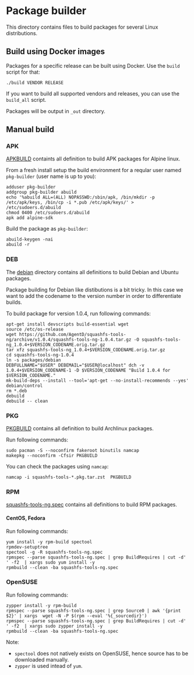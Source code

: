 # Package builder

This directory contains files to build packages for several Linux
distributions.

## Build using Docker images

Packages for a specific release can be built using Docker. Use the
`build` script for that:

```
./build VENDOR RELEASE
```

If you want to build all supported vendors and releases, you can use
the `build_all` script.

Packages will be output in `_out` directory.

## Manual build

### APK

[APKBUILD]() containts all definition to build APK packages for Alpine
linux.

From a fresh install setup the build environment for a reqular user
named `pkg-builder` (user name is up to you):

```
adduser pkg-builder
addgroup pkg-builder abuild
echo '%abuild ALL=(ALL) NOPASSWD:/sbin/apk, /bin/mkdir -p /etc/apk/keys, /bin/cp -i *.pub /etc/apk/keys/' > /etc/sudoers.d/abuild
chmod 0400 /etc/sudoers.d/abuild
apk add alpine-sdk
```

Build the package as `pkg-builder`:

```
abuild-keygen -nai
abuild -r
```

### DEB

The [debian]() directory contains all definitions to build Debian and
Ubuntu packages.

Package building for Debian like distibutions is a bit tricky. In this
case we want to add the codename to the version number in order to
differentiate builds.

To build package for version 1.0.4, run following commands:

```
apt-get install devscripts build-essential wget
source /etc/os-release
wget https://github.com/AgentD/squashfs-tools-ng/archive/v1.0.4/squashfs-tools-ng-1.0.4.tar.gz -O squashfs-tools-ng_1.0.4+$VERSION_CODENAME.orig.tar.gz
tar xfz squashfs-tools-ng_1.0.4+$VERSION_CODENAME.orig.tar.gz
cd squashfs-tools-ng-1.0.4
ln -s packages/debian
DEBFULLNAME="$USER" DEBEMAIL="$USER@localhost" dch -v 1.0.4+$VERSION_CODENAME-1 -D $VERSION_CODENAME "Build 1.0.4 for $VERSION_CODENAME."
mk-build-deps --install --tool='apt-get --no-install-recommends --yes' debian/control
rm *.deb
debuild
debuild -- clean
```


### PKG

[PKGBUILD]() contains all definition to build Archlinux packages.

Run following commands:

```
sudo pacman -S --noconfirm fakeroot binutils namcap
makepkg --noconfirm -Cfsir PKGBUILD
```

You can check the packages using `namcap`:

```
namcap -i squashfs-tools-*.pkg.tar.zst  PKGBUILD
```

### RPM

[squashfs-tools-ng.spec]() contains all definitions to build RPM
packages.

#### CentOS, Fedora

Run following commands:

```
yum install -y rpm-build spectool
rpmdev-setuptree
spectool -g -R squashfs-tools-ng.spec
rpmspec --parse squashfs-tools-ng.spec | grep BuildRequires | cut -d' ' -f2  | xargs sudo yum install -y
rpmbuild --clean -ba squashfs-tools-ng.spec
```

### OpenSUSE

Run following commands:

```
zypper install -y rpm-build
rpmspec --parse squashfs-tools-ng.spec | grep Source0 | awk '{print $2}' | xargs  wget -N -P $(rpm --eval '%{_sourcedir}')
rpmspec --parse squashfs-tools-ng.spec | grep BuildRequires | cut -d' ' -f2  | xargs sudo zypper install -y
rpmbuild --clean -ba squashfs-tools-ng.spec
```

Note:
* `spectool` does not natively exists on OpenSUSE, hence source has to
   be downloaded manually.
* `zypper` is used intead of `yum`.


